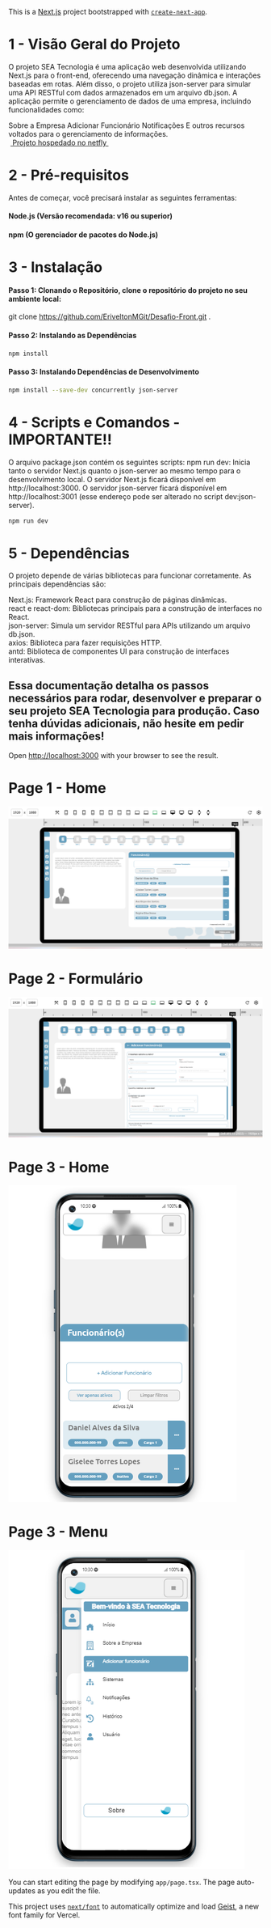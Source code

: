 This is a [Next.js](https://nextjs.org) project bootstrapped with [`create-next-app`](https://nextjs.org/docs/app/api-reference/cli/create-next-app).

# 1 - Visão Geral do Projeto  
O projeto SEA Tecnologia é uma aplicação web desenvolvida utilizando Next.js para o front-end, oferecendo uma navegação dinâmica e interações baseadas em rotas. Além disso, o projeto utiliza json-server para simular uma API RESTful com dados armazenados em um arquivo db.json.
A aplicação permite o gerenciamento de dados de uma empresa, incluindo funcionalidades como:

Sobre a Empresa
Adicionar Funcionário
Notificações
E outros recursos voltados para o gerenciamento de informações.  
&nbsp;<a href="https://desafio-front-sea-tecnologia.netlify.app/">
Projeto hospedado no netfly 
</a>&nbsp;

# 2 - Pré-requisitos  
Antes de começar, você precisará instalar as seguintes ferramentas:

#### Node.js (Versão recomendada: v16 ou superior)
#### npm (O gerenciador de pacotes do Node.js)  

# 3 - Instalação
#### Passo 1: Clonando o Repositório, clone o repositório do projeto no seu ambiente local:
git clone https://github.com/EriveltonMGit/Desafio-Front.git .

#### Passo 2: Instalando as Dependências  
```bash
npm install
```

#### Passo 3: Instalando Dependências de Desenvolvimento


```bash
npm install --save-dev concurrently json-server
```

# 4 - Scripts e Comandos - IMPORTANTE!!  
O arquivo package.json contém os seguintes scripts:
npm run dev: Inicia tanto o servidor Next.js quanto o json-server ao mesmo tempo para o desenvolvimento local.
O servidor Next.js ficará disponível em http://localhost:3000.
O servidor json-server ficará disponível em http://localhost:3001 (esse endereço pode ser alterado no script dev:json-server).
```bash
npm run dev
```

# 5 - Dependências  
O projeto depende de várias bibliotecas para funcionar corretamente. As principais dependências são:

Next.js: Framework React para construção de páginas dinâmicas.  
react e react-dom: Bibliotecas principais para a construção de interfaces no React.  
json-server: Simula um servidor RESTful para APIs utilizando um arquivo db.json.  
axios: Biblioteca para fazer requisições HTTP.  
antd: Biblioteca de componentes UI para construção de interfaces interativas.  

## Essa documentação detalha os passos necessários para rodar, desenvolver e preparar o seu projeto SEA Tecnologia para produção. Caso tenha dúvidas adicionais, não hesite em pedir mais informações!

Open [http://localhost:3000](http://localhost:3000) with your browser to see the result.
# Page 1 - Home
![Descrição da Imagem](https://github.com/EriveltonMGit/Desafio-Front/raw/main/public/documentacao/tela_home.webp) 

# Page 2 - Formulário
![Descrição da Imagem](https://github.com/EriveltonMGit/Desafio-Front/raw/main/public/documentacao/tela_funcionario.webp) 

# Page 3 - Home
![Descrição da Imagem](https://github.com/EriveltonMGit/Desafio-Front/raw/main/public/documentacao/smartphone_home.webp) 
# Page 3 - Menu
![Descrição da Imagem](https://github.com/EriveltonMGit/Desafio-Front/raw/main/public/documentacao/samrtphone_fun.webp) 


You can start editing the page by modifying `app/page.tsx`. The page auto-updates as you edit the file.

This project uses [`next/font`](https://nextjs.org/docs/app/building-your-application/optimizing/fonts) to automatically optimize and load [Geist](https://vercel.com/font), a new font family for Vercel.


